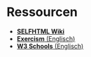 # Ressourcen

- [**SELFHTML Wiki**](https://wiki.selfhtml.org/)
- [**Exercism** (Englisch)](https://exercism.org/)
- [**W3 Schools** (Englisch)](https://www.w3schools.com/html/default.asp)
